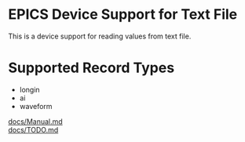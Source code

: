 EPICS Device Support for Text File
==================================

This is a device support for reading values from text file.

# Supported Record Types
- longin
- ai
- waveform

[docs/Manual.md](docs/Manual.md)  
[docs/TODO.md](docs/TODO.md)  

